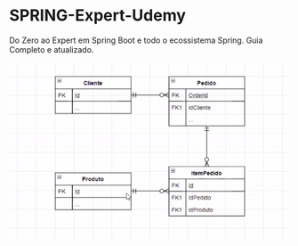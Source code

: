 # SPRING-Expert-Udemy
Do Zero ao Expert em Spring Boot e todo o ecossistema Spring. Guia Completo e atualizado.

![DB visual representation](./src/main/resources/db_image.png "DB visual representation")